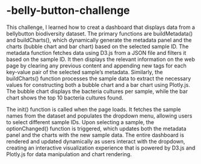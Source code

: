 # -belly-button-challenge

This challenge, I learned how to creat a dashboard that displays data from a bellybutton biodiversity dataset. The primary functions are buildMetadata() and buildCharts(), which dynamically generate the metadata panel and the charts (bubble chart and bar chart) based on the selected sample ID. The metadata function fetches data using D3.js from a JSON file and filters it based on the sample ID. It then displays the relevant information on the web page by clearing any previous content and appending new tags for each key-value pair of the selected sample’s metadata. Similarly, the buildCharts() function processes the sample data to extract the necessary values for constructing both a bubble chart and a bar chart using Plotly.js. The bubble chart displays the bacteria cultures per sample, while the bar chart shows the top 10 bacteria cultures found.

The init() function is called when the page loads. It fetches the sample names from the dataset and populates the dropdown menu, allowing users to select different sample IDs. Upon selecting a sample, the optionChanged() function is triggered, which updates both the metadata panel and the charts with the new sample data. The entire dashboard is rendered and updated dynamically as users interact with the dropdown, creating an interactive visualization experience that is powered by D3.js and Plotly.js for data manipulation and chart rendering.







